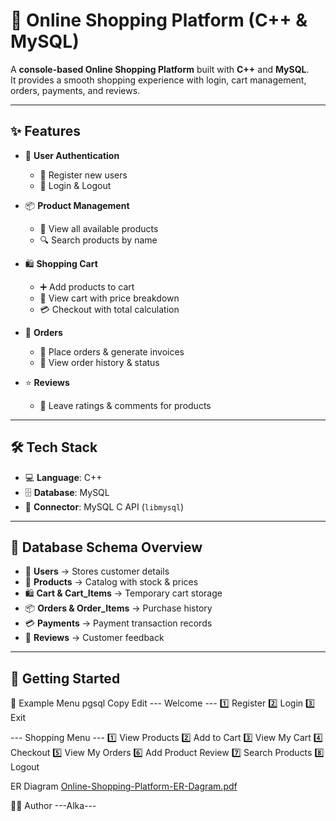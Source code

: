# 🛒 Online Shopping Platform (C++ & MySQL)

A **console-based Online Shopping Platform** built with **C++** and **MySQL**.  
It provides a smooth shopping experience with login, cart management, orders, payments, and reviews.

---
## ✨ Features

- 🔑 **User Authentication**
  - 👤 Register new users  
  - 🔐 Login & Logout  

- 📦 **Product Management**
  - 👀 View all available products  
  - 🔍 Search products by name  

- 🛍️ **Shopping Cart**
  - ➕ Add products to cart  
  - 🧾 View cart with price breakdown  
  - 💳 Checkout with total calculation  

- 📜 **Orders**
  - 🛒 Place orders & generate invoices  
  - 📅 View order history & status  

- ⭐ **Reviews**
  - 📝 Leave ratings & comments for products  

---
## 🛠️ Tech Stack

- 💻 **Language**: C++  
- 🗄️ **Database**: MySQL  
- 🔌 **Connector**: MySQL C API (`libmysql`)  

---
## 📂 Database Schema Overview

- 👤 **Users** → Stores customer details  
- 🛒 **Products** → Catalog with stock & prices  
- 🛍️ **Cart & Cart_Items** → Temporary cart storage  
- 📦 **Orders & Order_Items** → Purchase history  
- 💳 **Payments** → Payment transaction records  
- 🌟 **Reviews** → Customer feedback  

---
## 🚀 Getting Started
📌 Example Menu
pgsql
Copy
Edit
--- Welcome ---
1️⃣ Register
2️⃣ Login
3️⃣ Exit

--- Shopping Menu ---
1️⃣ View Products
2️⃣ Add to Cart
3️⃣ View My Cart
4️⃣ Checkout
5️⃣ View My Orders
6️⃣ Add Product Review
7️⃣ Search Products
8️⃣ Logout

ER Diagram
[Online-Shopping-Platform-ER-Dagram.pdf](https://github.com/user-attachments/files/21559512/Online-Shopping-Platform-ER-Dagram.pdf)

👩‍💻 Author 
---Alka---


